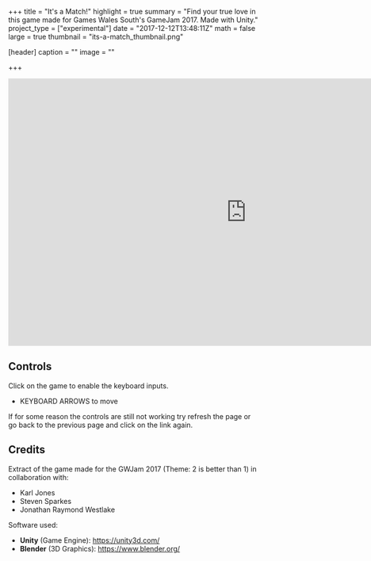 +++
title = "It's a Match!"
highlight = true
summary = "Find your true love in this game made for Games Wales South's GameJam 2017. Made with Unity."
project_type = ["experimental"]
date = "2017-12-12T13:48:11Z"
math = false
large = true
thumbnail = "its-a-match_thumbnail.png"

[header]
  caption = ""
  image = ""

+++

<iframe frameborder="0" src="https://itch.io/embed-upload/822309?color=333333" allowfullscreen="" width="960" height="540">
 <p>Your browser does not support iframes. Please try the game here: https://nodragem.itch.io/john-space </p>
</iframe>

## Controls

Click on the game to enable the keyboard inputs.

- KEYBOARD ARROWS to move

If for some reason the controls are still not working try refresh the page or go back to the previous page and click on the link again.

## Credits

Extract of the game made for the GWJam 2017 (Theme: 2 is better than 1) in collaboration with:

- Karl Jones 
- Steven Sparkes 
- Jonathan Raymond Westlake 

Software used:

- **Unity** (Game Engine): https://unity3d.com/
- **Blender** (3D Graphics): https://www.blender.org/